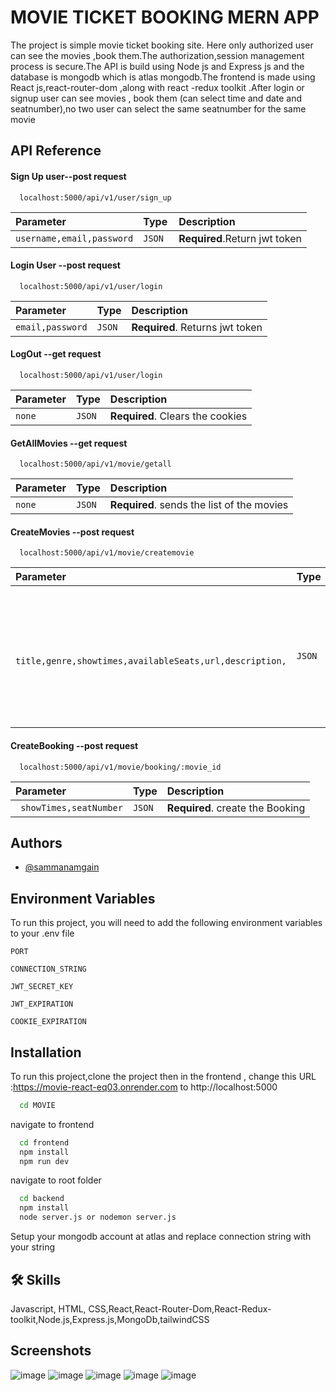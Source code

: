 
# MOVIE TICKET BOOKING MERN APP

The project is simple movie ticket booking site. Here only authorized user can see the movies ,book them.The authorization,session management process is secure.The API is build using Node js and Express js  and the database is mongodb which is atlas mongodb.The frontend is made using React js,react-router-dom ,along with react -redux toolkit .After login or signup user can see movies , book them (can select time and date and seatnumber),no two user can select the same seatnumber for the same movie


## API Reference

#### Sign Up user--post request

```http
  localhost:5000/api/v1/user/sign_up
```

| Parameter | Type     | Description                |
| :-------- | :------- | :------------------------- |
| `username,email,password` | `JSON ` | **Required**.Return  jwt token  |

#### Login User --post request

```http
  localhost:5000/api/v1/user/login
```

| Parameter | Type     | Description                       |
| :-------- | :------- | :-------------------------------- |
| `email,password`      | `JSON` | **Required**. Returns jwt token |


#### LogOut --get request

```http
  localhost:5000/api/v1/user/login
```

| Parameter | Type     | Description                       |
| :-------- | :------- | :-------------------------------- |
| `none`      | `JSON` | **Required**. Clears the cookies |


#### GetAllMovies --get request

```http
  localhost:5000/api/v1/movie/getall
```

| Parameter | Type     | Description                       |
| :-------- | :------- | :-------------------------------- |
| `none`      | `JSON` | **Required**. sends the list of the movies |


#### CreateMovies --post request

```http
  localhost:5000/api/v1/movie/createmovie
```

| Parameter | Type     | Description                       |
| :-------- | :------- | :-------------------------------- |
| ` title,genre,showtimes,availableSeats,url,description,`      | `JSON` | **Required**. Create the movie but user need to be admin and user are Referenced in this movie object|

#### CreateBooking --post request

```http
  localhost:5000/api/v1/movie/booking/:movie_id
```

| Parameter | Type     | Description                       |
| :-------- | :------- | :-------------------------------- |
| ` showTimes,seatNumber`      | `JSON` | **Required**. create the Booking |user id will be extracted from cookies


## Authors

- [@sammanamgain](https://github.com/sammanamgain)


## Environment Variables

To run this project, you will need to add the following environment variables to your .env file

`PORT`

`CONNECTION_STRING`

`JWT_SECRET_KEY`

`JWT_EXPIRATION`

`COOKIE_EXPIRATION`


## Installation

To run this project,clone the project
then in the frontend , change this URL :https://movie-react-eq03.onrender.com to http://localhost:5000

```bash
  cd MOVIE
```
navigate to frontend

```bash
  cd frontend
  npm install
  npm run dev
```

navigate to root folder

```bash
  cd backend
  npm install
  node server.js or nodemon server.js
```

Setup your mongodb account at atlas and replace connection string with your string
## 🛠 Skills
Javascript, HTML, CSS,React,React-Router-Dom,React-Redux-toolkit,Node.js,Express.js,MongoDb,tailwindCSS


## Screenshots

![image](https://github.com/sammanamgain/Movie_ticket_booking_MERN/assets/78356846/e27394d4-ddfc-48ba-a1b5-ed9ef4b75bf3)
![image](https://github.com/sammanamgain/Movie_ticket_booking_MERN/assets/78356846/04eb20ba-7374-454e-9946-9fc3802de67b)
![image](https://github.com/sammanamgain/Movie_ticket_booking_MERN/assets/78356846/67e19563-0cc6-4691-aab8-1ecb44334191)
![image](https://github.com/sammanamgain/Movie_ticket_booking_MERN/assets/78356846/73c2e908-4d26-402d-9051-bbbef00dca4a)
![image](https://github.com/sammanamgain/Movie_ticket_booking_MERN/assets/78356846/a272910b-4cfe-433b-988a-2470aa5d7da9)



